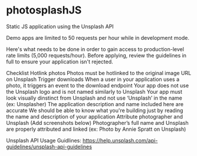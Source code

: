 # photosplashJS
Static JS application using the Unsplash API

Demo apps are limited to 50 requests per hour while in development mode.

Here's what needs to be done in order to gain access to production-level rate limits (5,000 requests/hour). Before applying, review the guidelines in full to ensure your application isn't rejected.

Checklist Hotlink photos Photos must be hotlinked to the original image URL on Unsplash Trigger downloads When a user in your application uses a photo, it triggers an event to the download endpoint Your app does not use the Unsplash logo and is not named similarly to Unsplash Your app must look visually dinstinct from Unsplash and not use ‘Unsplash’ in the name (ex: Unsplasher) The application description and name included here are accurate We should be able to know what you're building just by reading the name and description of your application Attribute photographer and Unsplash (Add screenshots below) Photographer’s full name and Unsplash are properly attributed and linked (ex: Photo by Annie Spratt on Unsplash)

Unsplash API Usage Guidlines: https://help.unsplash.com/api-guidelines/unsplash-api-guidelines

